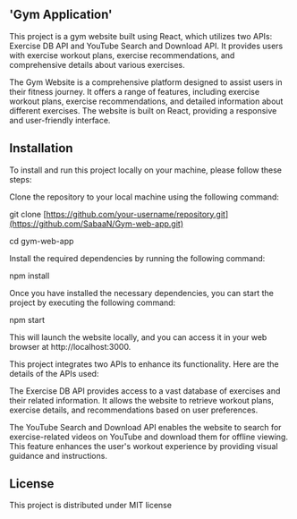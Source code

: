 ## 'Gym Application'

This project is a gym website built using React, which utilizes two APIs: Exercise DB API and YouTube Search and Download API. It provides users with exercise workout plans, exercise recommendations, and comprehensive details about various exercises.


The Gym Website is a comprehensive platform designed to assist users in their fitness journey. It offers a range of features, including exercise workout plans, exercise recommendations, and detailed information about different exercises. The website is built on React, providing a responsive and user-friendly interface.

## Installation

To install and run this project locally on your machine, please follow these steps:

Clone the repository to your local machine using the following command:

git clone [https://github.com/your-username/repository.git](https://github.com/SabaaN/Gym-web-app.git)

cd gym-web-app

Install the required dependencies by running the following command:

npm install

Once you have installed the necessary dependencies, you can start the project by executing the following command:

npm start

This will launch the website locally, and you can access it in your web browser at http://localhost:3000.


This project integrates two APIs to enhance its functionality. Here are the details of the APIs used:

The Exercise DB API provides access to a vast database of exercises and their related information. It allows the website to retrieve workout plans, exercise details, and recommendations based on user preferences.


The YouTube Search and Download API enables the website to search for exercise-related videos on YouTube and download them for offline viewing. This feature enhances the user's workout experience by providing visual guidance and instructions.

## License

This project is distributed under MIT license

